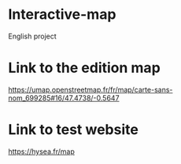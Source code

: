 # Interactive-map

English project

# Link to the edition map

https://umap.openstreetmap.fr/fr/map/carte-sans-nom_699285#16/47.4738/-0.5647

# Link to test website

https://hysea.fr/map

